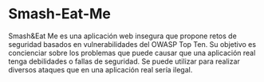 # Smash-Eat-Me
Smash&Eat Me es una aplicación web insegura que propone retos de seguridad basados en vulnerabilidades del OWASP Top Ten. Su objetivo es concienciar sobre los problemas que puede causar que una aplicación real tenga debilidades o fallas de seguridad. Se puede utilizar para realizar diversos ataques que en una aplicación real sería ilegal.